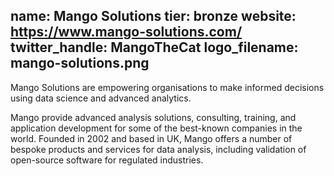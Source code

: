 name: Mango Solutions
tier: bronze
website: https://www.mango-solutions.com/
twitter_handle: MangoTheCat
logo_filename: mango-solutions.png
---
Mango Solutions are empowering organisations to make informed decisions using
data science and advanced analytics.

Mango provide advanced analysis solutions, consulting, training, and
application development for some of the best-known companies in the world.
Founded in 2002 and based in UK, Mango offers a number of bespoke products and
services for data analysis, including validation of open-source software for
regulated industries.
